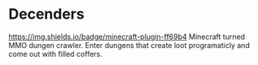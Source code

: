# Decenders
https://img.shields.io/badge/minecraft-plugin-ff69b4
 Minecraft turned MMO dungen crawler. Enter dungens that create loot programaticly and come out with filled coffers.
